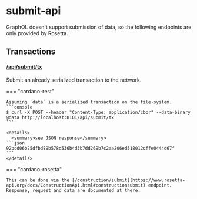 # submit-api

GraphQL doesn't support submission of data, so the following endpoints
are only provided by Rosetta.

## Transactions

#### [/api/submit/tx](https://input-output-hk.github.io/cardano-rest/submit-api/#operation/postTransaction)

Submit an already serialized transaction to the network.

=== "cardano-rest"

    Assuming `data` is a serialized transaction on the file-system.
    ```console
    $ curl -X POST --header "Content-Type: application/cbor" --data-binary @data http://localhost:8101/api/submit/tx
    ```

    <details>
      <summary>see JSON response</summary>
    ```json
    92bcd06b25dfbd89b578d536b4d3b7dd269b7c2aa206ed518012cffe0444d67f
    ```
    </details>

=== "cardano-rosetta"

    This can be done via the [/construction/submit](https://www.rosetta-api.org/docs/ConstructionApi.html#constructionsubmit) endpoint.
    Response, request and data are documented at there.
